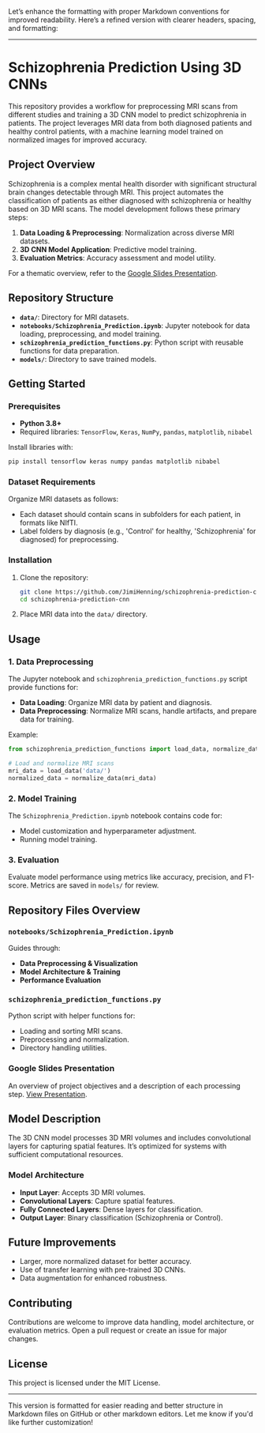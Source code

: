 Let’s enhance the formatting with proper Markdown conventions for improved readability. Here’s a refined version with clearer headers, spacing, and formatting:

---

# Schizophrenia Prediction Using 3D CNNs

This repository provides a workflow for preprocessing MRI scans from different studies and training a 3D CNN model to predict schizophrenia in patients. The project leverages MRI data from both diagnosed patients and healthy control patients, with a machine learning model trained on normalized images for improved accuracy.

## Project Overview

Schizophrenia is a complex mental health disorder with significant structural brain changes detectable through MRI. This project automates the classification of patients as either diagnosed with schizophrenia or healthy based on 3D MRI scans. The model development follows these primary steps:

1. **Data Loading & Preprocessing**: Normalization across diverse MRI datasets.
2. **3D CNN Model Application**: Predictive model training.
3. **Evaluation Metrics**: Accuracy assessment and model utility.

For a thematic overview, refer to the [Google Slides Presentation](https://docs.google.com/presentation/d/1WSHAT3Yc5fbAgA5XTn4BtV-cnNzOG3IDVC3L0c8aZhk/edit#slide=id.p).

## Repository Structure

- **`data/`**: Directory for MRI datasets.
- **`notebooks/Schizophrenia_Prediction.ipynb`**: Jupyter notebook for data loading, preprocessing, and model training.
- **`schizophrenia_prediction_functions.py`**: Python script with reusable functions for data preparation.
- **`models/`**: Directory to save trained models.

## Getting Started

### Prerequisites

- **Python 3.8+**
- Required libraries: `TensorFlow`, `Keras`, `NumPy`, `pandas`, `matplotlib`, `nibabel`

Install libraries with:
```bash
pip install tensorflow keras numpy pandas matplotlib nibabel
```

### Dataset Requirements

Organize MRI datasets as follows:

- Each dataset should contain scans in subfolders for each patient, in formats like NIfTI.
- Label folders by diagnosis (e.g., 'Control' for healthy, 'Schizophrenia' for diagnosed) for preprocessing.

### Installation

1. Clone the repository:
   ```bash
   git clone https://github.com/JimiHenning/schizophrenia-prediction-cnn.git
   cd schizophrenia-prediction-cnn
   ```
2. Place MRI data into the `data/` directory.

## Usage

### 1. Data Preprocessing

The Jupyter notebook and `schizophrenia_prediction_functions.py` script provide functions for:
- **Data Loading**: Organize MRI data by patient and diagnosis.
- **Data Preprocessing**: Normalize MRI scans, handle artifacts, and prepare data for training.

Example:
```python
from schizophrenia_prediction_functions import load_data, normalize_data

# Load and normalize MRI scans
mri_data = load_data('data/')
normalized_data = normalize_data(mri_data)
```

### 2. Model Training

The `Schizophrenia_Prediction.ipynb` notebook contains code for:
- Model customization and hyperparameter adjustment.
- Running model training.

### 3. Evaluation

Evaluate model performance using metrics like accuracy, precision, and F1-score. Metrics are saved in `models/` for review.

## Repository Files Overview

### `notebooks/Schizophrenia_Prediction.ipynb`

Guides through:
- **Data Preprocessing & Visualization**
- **Model Architecture & Training**
- **Performance Evaluation**

### `schizophrenia_prediction_functions.py`

Python script with helper functions for:
- Loading and sorting MRI scans.
- Preprocessing and normalization.
- Directory handling utilities.

### Google Slides Presentation

An overview of project objectives and a description of each processing step. [View Presentation](https://docs.google.com/presentation/d/1WSHAT3Yc5fbAgA5XTn4BtV-cnNzOG3IDVC3L0c8aZhk/edit#slide=id.p).

## Model Description

The 3D CNN model processes 3D MRI volumes and includes convolutional layers for capturing spatial features. It’s optimized for systems with sufficient computational resources.

### Model Architecture

- **Input Layer**: Accepts 3D MRI volumes.
- **Convolutional Layers**: Capture spatial features.
- **Fully Connected Layers**: Dense layers for classification.
- **Output Layer**: Binary classification (Schizophrenia or Control).

## Future Improvements

- Larger, more normalized dataset for better accuracy.
- Use of transfer learning with pre-trained 3D CNNs.
- Data augmentation for enhanced robustness.

## Contributing

Contributions are welcome to improve data handling, model architecture, or evaluation metrics. Open a pull request or create an issue for major changes.

## License

This project is licensed under the MIT License.

---

This version is formatted for easier reading and better structure in Markdown files on GitHub or other markdown editors. Let me know if you'd like further customization!
